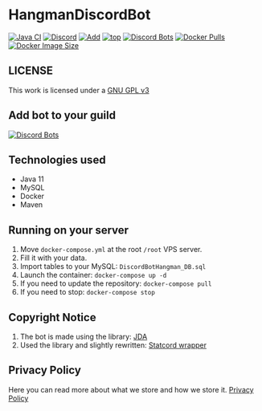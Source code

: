 # HangmanDiscordBot
[![Java CI](https://github.com/megoRU/HangmanDiscordBot/actions/workflows/ci_cd.yml/badge.svg)](https://github.com/megoRU/HangmanDiscordBot/actions/workflows/ci_cd.yml)
[![Discord](https://img.shields.io/discord/779317239722672128?label=Discord)](https://discord.gg/UrWG3R683d)
[![Add](https://img.shields.io/badge/invite-Hangman-blue?logo=discord)](https://top.gg/bot/845974873682608129/invite/)
[![top](https://img.shields.io/badge/TOP.GG-pink?logo=discord)](https://top.gg/bot/845974873682608129) 
[![Discord Bots](https://top.gg/api/widget/servers/845974873682608129.svg)](https://top.gg/bot/845974873682608129)
[![Docker Pulls](https://badgen.net/docker/pulls/megoru/hangman?icon=docker&label=pulls)](https://hub.docker.com/r/megoru/hangman/)
[![Docker Image Size](https://badgen.net/docker/size/megoru/hangman?icon=docker&label=image%20size)](https://hub.docker.com/r/megoru/hangman)


## LICENSE

This work is licensed under a [GNU GPL v3](https://www.gnu.org/licenses/gpl-3.0.en.html)

## Add bot to your guild
[![Discord Bots](https://top.gg/api/widget/845974873682608129.svg)](https://top.gg/bot/845974873682608129)

## Technologies used

- Java 11
- MySQL
- Docker
- Maven

## Running on your server
1. Move `docker-compose.yml` at the root `/root` VPS server.
2. Fill it with your data.
3. Import tables to your MySQL: `DiscordBotHangman_DB.sql`
4. Launch the container: `docker-compose up -d`
5. If you need to update the repository: `docker-compose pull`
6. If you need to stop: `docker-compose stop`

## Copyright Notice

1. The bot is made using the library: [JDA](https://github.com/DV8FromTheWorld/JDA)
2. Used the library and slightly rewritten: [Statcord wrapper](https://github.com/pvhil/unofficial-statcord-wrapper)

## Privacy Policy

Here you can read more about what we store and how we store it. [Privacy Policy](https://github.com/megoRU/HangmanDiscordBot/blob/main/.github/privacy.md)
